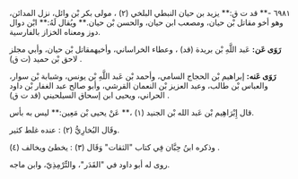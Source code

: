 ٦٩٨١ -** قد ت ق:** يزيد بن حيان النبطي البلخي (٢) ، مولى بكر بْن وائل، نزل المدائن، وهو أخو مقاتل بْن حيان، ومصعب ابن حيان، والحسن بْن حيان.** ويُقال لَهُ:** ابْن دوال دوز ومعناه الخزاز بالفارسية.

**رَوَى عَن:** عَبد اللَّهِ بْن بريدة (قد) ، وعطاء الخراساني، وأخيهمقاتل بْن حيان، وأبي مجلز لاحق بْن حميد (ت ق) .

**رَوَى عَنه:** إبراهيم بْن الحجاج السامي، وأحمد بْن عَبد اللَّهِ بْن يونس، وشبابة بْن سوار، والعباس بْن طالب، وعبد العزيز بْن النعمان القرشي، وأبو صالح عبد الغفار بْن داود الحراني، ويحيى ابن إسحاق السيلحيني (قد ت ق) .

قال إِبْرَاهِيم بْن عَبد الله بْن الجنيد (١) ،** عَنْ يحيى بْن مَعِين:** ليس به بأس.

وقَال البُخارِيُّ (٢) : عنده غلط كثير.

وذكره ابنُ حِبَّان فِي كتاب "الثقات" وَقَال (٣) : يخطئ ويخالف (٤) .

روى له أبو داود في "القَدَر"، والتِّرْمِذِيّ، وابن ماجه.